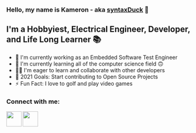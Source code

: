 ### Hello, my name is Kameron - aka [syntaxDuck] 🦆

## I'm a Hobbyiest, Electrical Engineer, Developer, and Life Long Learner 📚
- 🔬 I'm currently working as an Embedded Software Test Engineer
- 🌱 I'm currently learning all of the computer science field 🙃
- 👨‍🎓 I'm eager to learn and collaborate with other developers
- 🥅 2021 Goals: Start contributing to Open Source Projects
- ⚡ Fun Fact: I love to golf and play video games

### Connect with me:

[<img align="left" width="40px" src="https://user-images.githubusercontent.com/59189020/135370896-cf682074-a803-4d2e-8381-408375c8c276.png" />][linkedin]
[<img align="left" width="40px" src=https://user-images.githubusercontent.com/59189020/135370439-7036881c-25a2-4835-9949-9720c16868a4.png />][instagram]


[syntaxDuck]: https://github.com/syntaxDuck?tab=repositories
[linkedin]: https://www.linkedin.com/in/kameron-comer/
[instagram]: https://www.instagram.com/syntax_duck/

<!--
**syntaxDuck/syntaxDuck** is a ✨ _special_ ✨ repository because its `README.md` (this file) appears on your GitHub profile.

Here are some ideas to get you started:

- 🔭 I’m currently working on ...
- 🌱 I’m currently learning ...
- 👯 I’m looking to collaborate on ...
- 🤔 I’m looking for help with ...
- 💬 Ask me about ...
- 📫 How to reach me: ...
- 😄 Pronouns: ...
- ⚡ Fun fact: ...
-->
